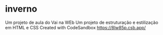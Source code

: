 # inverno 
Um projeto de aula do Vai na WEb
Um projeto de estruturação e estilização em HTML e CSS
Created with CodeSandbox
https://8lw85p.csb.app/

